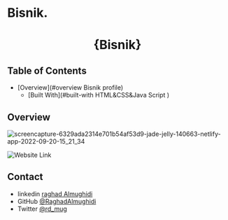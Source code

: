 # Bisnik.
<!-- Please update value in the {}  -->

<h1 align="center">{Bisnik}</h1>




<!-- TABLE OF CONTENTS -->

## Table of Contents

- [Overview](#overview Bisnik profile)
  - [Built With](#built-with HTML&CSS&Java Script )


<!-- OVERVIEW -->

## Overview

![screencapture-6329ada2314e701b54af53d9-jade-jelly-140663-netlify-app-2022-09-20-15_21_34](https://user-images.githubusercontent.com/52867161/192046449-38bf3af3-f2ba-4073-af46-30c79fa00687.png)

![Website Link]("https://6329ada2314e701b54af53d9--jade-jelly-140663.netlify.app/")




## Contact

- linkedin [raghad Almughidi](https://www.linkedin.com/in/raghad-almughidi/)
- GitHub [@RaghadAlmughidi](https://github.com/RaghadAlmughidi)
- Twitter [@rd_mug](https://twitter.com/Rd_mug)